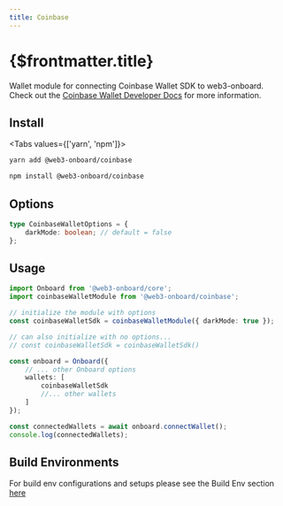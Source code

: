 ```yaml
---
title: Coinbase
---
```


# {$frontmatter.title}

Wallet module for connecting Coinbase Wallet SDK to web3-onboard. Check out the [Coinbase Wallet Developer Docs](https://docs.cloud.coinbase.com/wallet-sdk/docs) for more information.

## Install

<Tabs values={['yarn', 'npm']}>
<TabPanel value="yarn">

```sh copy
yarn add @web3-onboard/coinbase
```

  </TabPanel>
  <TabPanel value="npm">

```sh copy
npm install @web3-onboard/coinbase
```

  </TabPanel>
</Tabs>

## Options

```typescript
type CoinbaseWalletOptions = {
	darkMode: boolean; // default = false
};
```

## Usage

```typescript
import Onboard from '@web3-onboard/core';
import coinbaseWalletModule from '@web3-onboard/coinbase';

// initialize the module with options
const coinbaseWalletSdk = coinbaseWalletModule({ darkMode: true });

// can also initialize with no options...
// const coinbaseWalletSdk = coinbaseWalletSdk()

const onboard = Onboard({
	// ... other Onboard options
	wallets: [
		coinbaseWalletSdk
		//... other wallets
	]
});

const connectedWallets = await onboard.connectWallet();
console.log(connectedWallets);
```

## Build Environments

For build env configurations and setups please see the Build Env section [here](/docs/modules/core#build-environments)
